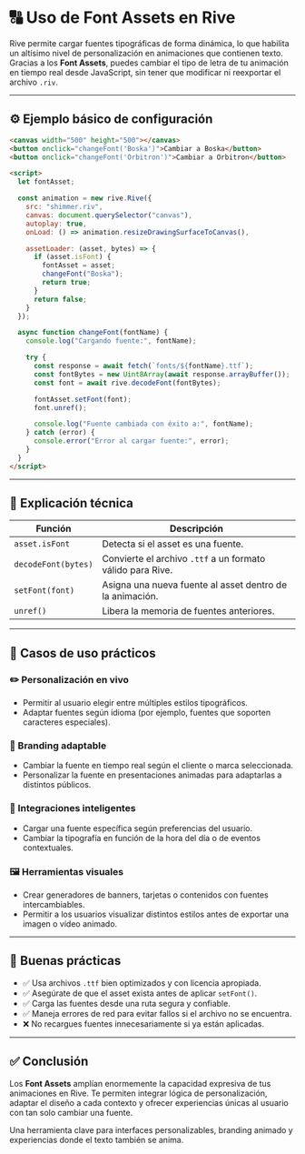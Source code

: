 # 🔠 Uso de Font Assets en Rive

Rive permite cargar fuentes tipográficas de forma dinámica, lo que habilita un altísimo nivel de personalización en animaciones que contienen texto. Gracias a los **Font Assets**, puedes cambiar el tipo de letra de tu animación en tiempo real desde JavaScript, sin tener que modificar ni reexportar el archivo `.riv`.

---

## ⚙️ Ejemplo básico de configuración

```html
<canvas width="500" height="500"></canvas>
<button onclick="changeFont('Boska')">Cambiar a Boska</button>
<button onclick="changeFont('Orbitron')">Cambiar a Orbitron</button>

<script>
  let fontAsset;

  const animation = new rive.Rive({
    src: "shimmer.riv",
    canvas: document.querySelector("canvas"),
    autoplay: true,
    onLoad: () => animation.resizeDrawingSurfaceToCanvas(),

    assetLoader: (asset, bytes) => {
      if (asset.isFont) {
        fontAsset = asset;
        changeFont("Boska");
        return true;
      }
      return false;
    }
  });

  async function changeFont(fontName) {
    console.log("Cargando fuente:", fontName);

    try {
      const response = await fetch(`fonts/${fontName}.ttf`);
      const fontBytes = new Uint8Array(await response.arrayBuffer());
      const font = await rive.decodeFont(fontBytes);

      fontAsset.setFont(font);
      font.unref();

      console.log("Fuente cambiada con éxito a:", fontName);
    } catch (error) {
      console.error("Error al cargar fuente:", error);
    }
  }
</script>
```

---

## 📖 Explicación técnica

| Función | Descripción |
|--------|-------------|
| `asset.isFont` | Detecta si el asset es una fuente. |
| `decodeFont(bytes)` | Convierte el archivo `.ttf` a un formato válido para Rive. |
| `setFont(font)` | Asigna una nueva fuente al asset dentro de la animación. |
| `unref()` | Libera la memoria de fuentes anteriores. |

---

## 🧠 Casos de uso prácticos

### ✏️ Personalización en vivo
- Permitir al usuario elegir entre múltiples estilos tipográficos.
- Adaptar fuentes según idioma (por ejemplo, fuentes que soporten caracteres especiales).

### 💼 Branding adaptable
- Cambiar la fuente en tiempo real según el cliente o marca seleccionada.
- Personalizar la fuente en presentaciones animadas para adaptarlas a distintos públicos.

### 🧩 Integraciones inteligentes
- Cargar una fuente específica según preferencias del usuario.
- Cambiar la tipografía en función de la hora del día o de eventos contextuales.

### 🖼️ Herramientas visuales
- Crear generadores de banners, tarjetas o contenidos con fuentes intercambiables.
- Permitir a los usuarios visualizar distintos estilos antes de exportar una imagen o vídeo animado.

---

## 🧰 Buenas prácticas

- ✅ Usa archivos `.ttf` bien optimizados y con licencia apropiada.
- ✅ Asegúrate de que el asset exista antes de aplicar `setFont()`.
- ✅ Carga las fuentes desde una ruta segura y confiable.
- ✅ Maneja errores de red para evitar fallos si el archivo no se encuentra.
- ❌ No recargues fuentes innecesariamente si ya están aplicadas.

---

## ✅ Conclusión

Los **Font Assets** amplían enormemente la capacidad expresiva de tus animaciones en Rive. Te permiten integrar lógica de personalización, adaptar el diseño a cada contexto y ofrecer experiencias únicas al usuario con tan solo cambiar una fuente.

Una herramienta clave para interfaces personalizables, branding animado y experiencias donde el texto también se anima.


